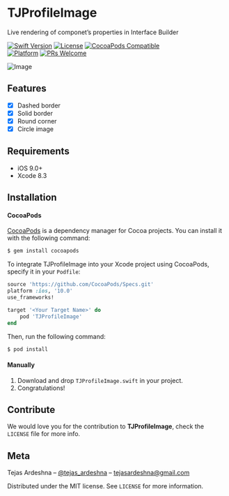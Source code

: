 
# TJProfileImage
Live rendering of componet’s properties in Interface Builder

[![Swift Version][swift-image]][swift-url]
[![License][license-image]][license-url]
[![CocoaPods Compatible](https://img.shields.io/cocoapods/v/EZSwiftExtensions.svg)](https://img.shields.io/cocoapods/v/LFAlertController.svg)  
[![Platform](https://img.shields.io/cocoapods/p/LFAlertController.svg?style=flat)](http://cocoapods.org/pods/LFAlertController)
[![PRs Welcome](https://img.shields.io/badge/PRs-welcome-brightgreen.svg?style=flat-square)](http://makeapullrequest.com)

![Image](https://github.com/tejas-ardeshna/TJProfileImage/blob/master/Screen%20Shot.png)

## Features
 - [x] Dashed border
 - [x] Solid border
 - [x] Round corner
 - [x] Circle image

## Requirements

- iOS 9.0+
- Xcode 8.3

## Installation

#### CocoaPods

[CocoaPods](http://cocoapods.org) is a dependency manager for Cocoa projects. You can install it with the following command:

```bash
$ gem install cocoapods
```



To integrate TJProfileImage into your Xcode project using CocoaPods, specify it in your `Podfile`:

```ruby
source 'https://github.com/CocoaPods/Specs.git'
platform :ios, '10.0'
use_frameworks!

target '<Your Target Name>' do
    pod 'TJProfileImage'
end
```

Then, run the following command:

```bash
$ pod install
```

#### Manually
1. Download and drop ```TJProfileImage.swift``` in your project.  
2. Congratulations!  

## Contribute

We would love you for the contribution to **TJProfileImage**, check the ``LICENSE`` file for more info.

## Meta

Tejas Ardeshna – [@tejas_ardeshna](https://twitter.com/dbader_org) – tejasardeshna@gmail.com

Distributed under the MIT license. See ``LICENSE`` for more information.




[swift-image]:https://img.shields.io/badge/swift-3.0-orange.svg
[swift-url]: https://swift.org/
[license-image]: https://img.shields.io/badge/License-MIT-blue.svg
[license-url]: https://github.com/tejas-ardeshna/TJProfileImage/blob/master/LICENSE.md
